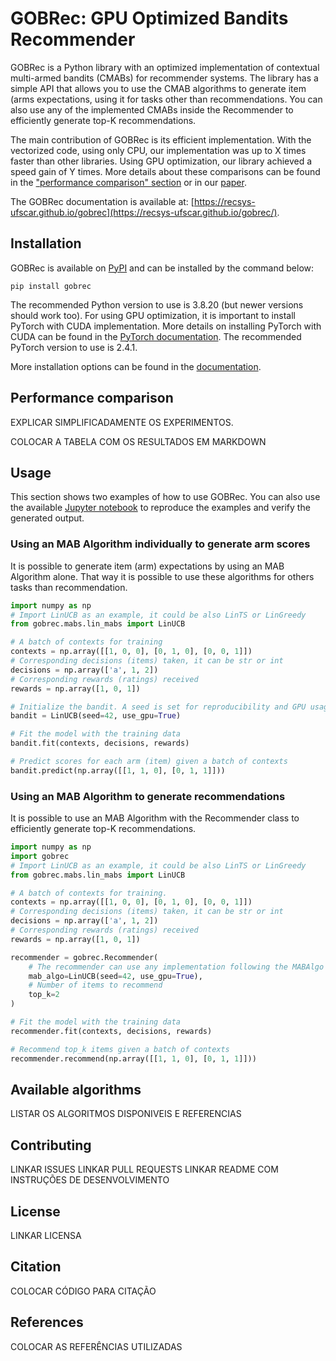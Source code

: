 # GOBRec: GPU Optimized Bandits Recommender

GOBRec is a Python library with an optimized implementation of contextual multi-armed bandits (CMABs) for recommender systems. The library has a simple API that allows you to use the CMAB algorithms to generate item (arms expectations, using it for tasks other than recommendations. You can also use any of the implemented CMABs inside the Recommender to efficiently generate top-K recommendations.

The main contribution of GOBRec is its efficient implementation. With the vectorized code, using only CPU, our implementation was up to X times faster than other libraries. Using GPU optimization, our library achieved a speed gain of Y times. More details about these comparisons can be found in the ["performance comparison" section](#performance-comparison) or in our [paper]().

The GOBRec documentation is available at: [https://recsys-ufscar.github.io/gobrec](https://recsys-ufscar.github.io/gobrec/).

## Installation

GOBRec is available on [PyPI](https://pypi.org/project/gobrec/) and can be installed by the command below:

```
pip install gobrec
```

The recommended Python version to use is 3.8.20 (but newer versions should work too). For using GPU optimization, it is important to install PyTorch with CUDA implementation. More details on installing PyTorch with CUDA can be found in the [PyTorch documentation](https://pytorch.org/get-started/locally/). The recommended PyTorch version to use is 2.4.1.

More installation options can be found in the [documentation]().

## Performance comparison

EXPLICAR SIMPLIFICADAMENTE OS EXPERIMENTOS.

COLOCAR A TABELA COM OS RESULTADOS EM MARKDOWN

## Usage

This section shows two examples of how to use GOBRec. You can also use the available [Jupyter notebook](notebooks/usage_tutorial.ipynb) to reproduce the examples and verify the generated output.

### Using an MAB Algorithm individually to generate arm scores

It is possible to generate item (arm) expectations by using an MAB Algorithm alone. That way it is possible to use these algorithms for others tasks than recommendation.

```python
import numpy as np
# Import LinUCB as an example, it could be also LinTS or LinGreedy
from gobrec.mabs.lin_mabs import LinUCB

# A batch of contexts for training
contexts = np.array([[1, 0, 0], [0, 1, 0], [0, 0, 1]])
# Corresponding decisions (items) taken, it can be str or int
decisions = np.array(['a', 1, 2])
# Corresponding rewards (ratings) received                     
rewards = np.array([1, 0, 1])

# Initialize the bandit. A seed is set for reproducibility and GPU usage can be switched
bandit = LinUCB(seed=42, use_gpu=True)

# Fit the model with the training data
bandit.fit(contexts, decisions, rewards)

# Predict scores for each arm (item) given a batch of contexts
bandit.predict(np.array([[1, 1, 0], [0, 1, 1]]))
```

### Using an MAB Algorithm to generate recommendations

It is possible to use an MAB Algorithm with the Recommender class to efficiently generate top-K recommendations.

```python
import numpy as np
import gobrec
# Import LinUCB as an example, it could be also LinTS or LinGreedy
from gobrec.mabs.lin_mabs import LinUCB

# A batch of contexts for training.
contexts = np.array([[1, 0, 0], [0, 1, 0], [0, 0, 1]])
# Corresponding decisions (items) taken, it can be str or int
decisions = np.array(['a', 1, 2])
# Corresponding rewards (ratings) received
rewards = np.array([1, 0, 1])

recommender = gobrec.Recommender(
    # The recommender can use any implementation following the MABAlgo interface
    mab_algo=LinUCB(seed=42, use_gpu=True),
    # Number of items to recommend
    top_k=2
)

# Fit the model with the training data
recommender.fit(contexts, decisions, rewards)

# Recommend top_k items given a batch of contexts
recommender.recommend(np.array([[1, 1, 0], [0, 1, 1]]))
```

## Available algorithms

LISTAR OS ALGORITMOS DISPONIVEIS E REFERENCIAS

## Contributing

LINKAR ISSUES
LINKAR PULL REQUESTS
LINKAR README COM INSTRUÇÕES DE DESENVOLVIMENTO

## License

LINKAR LICENSA

## Citation

COLOCAR CÓDIGO PARA CITAÇÃO

## References

COLOCAR AS REFERÊNCIAS UTILIZADAS
